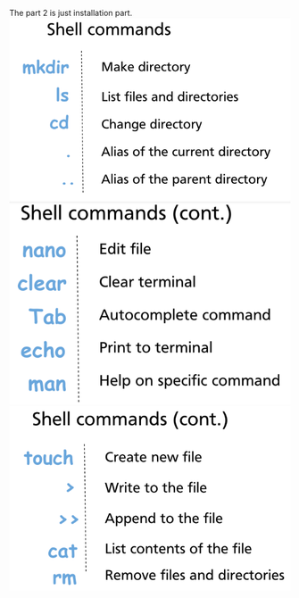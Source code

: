 The part 2 is just installation part. 
![ac0707d18db4cb3b9749885ae6abf60d.png](../_resources/ac0707d18db4cb3b9749885ae6abf60d.png)
![9da5f5fd88d5a308655e875ba3cce681.png](../_resources/9da5f5fd88d5a308655e875ba3cce681.png)
![bc09f1dcba548f4a58db4ec3302e427e.png](../_resources/bc09f1dcba548f4a58db4ec3302e427e.png)